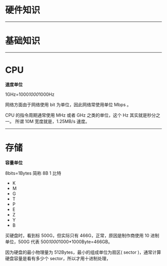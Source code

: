# 硬件知识

---

# 基础知识







---

# CPU

**速度单位**

1GHz=1000*1000*1000Hz

网络方面由于网络使用 bit 为单位，因此网络常使用单位 Mbps 。

CPU 的指令周期通常使用 MHz 或者 GHz 之类的单位，这个 Hz 其实就是秒分之一。
所谓 10M 宽度就是，1.25MB/s 速度。

---

# 存储

**容量单位**

8bits=1Bytes 简称 8B 1 比特

- K
- M
- G
- T
- P
- E
- Z
- Y
- B

买硬盘时，看到标 500G，但实际只有 466G，正常，原因是制作商使用 10 进制单位，500G 代表 500*1000*1000*1000Byte=466GB。

因为硬盘的最小物理量为 512Bytes，最小的组成单位为扇区( sector )，通常计算硬盘容量是看有多少个 sector，所以才用十进制处理，






